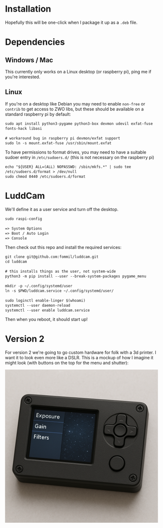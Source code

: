 # Installation

Hopefully this will be one-click when I package it up as a `.deb` file.

# Dependencies

## Windows / Mac

This currently only works on a Linux desktop (or raspberry pi), ping me if you're interested.

## Linux

If you're on a desktop like Debian you may need to enable `non-free` or `contrib` to get access to ZWO libs, but these should be available on a standard raspberry pi by default:

```
sudo apt install python3-pygame python3-box devmon udevil exfat-fuse fonts-hack libasi

# workaround bug in raspberry pi devmon/exfat support
sudo ln -s mount.exfat-fuse /usr/sbin/mount.exfat
```

To have permissions to format drives, you may need to have a suitable sudoer entry in `/etc/sudoers.d/` (this is not necessary on the raspberry pi)

```
echo "${USER} ALL=(ALL) NOPASSWD: /sbin/mkfs.*" | sudo tee /etc/sudoers.d/format > /dev/null
sudo chmod 0440 /etc/sudoers.d/format
```

# LuddCam

We'll define it as a user service and turn off the desktop.

```
sudo raspi-config

=> System Options
=> Boot / Auto Login
=> Console
```

Then check out this repo and install the required services:

```
git clone git@github.com:fommil/luddcam.git
cd luddcam

# this installs things as the user, not system-wide
python3 -m pip install --user --break-system-packages pygame_menu

mkdir -p ~/.config/systemd/user
ln -s $PWD/luddcam.service ~/.config/systemd/user/

sudo loginctl enable-linger $(whoami)
systemctl --user daemon-reload
systemctl --user enable luddcam.service
```

Then when you reboot, it should start up!

# Version 2

For version 2 we're going to go custom hardware for folk with a 3d printer. I want it to look even more like a DSLR. This is a mockup of how I imagine it might look (with buttons on the top for the menu and shutter):

![v2 prototype](v2.png)
